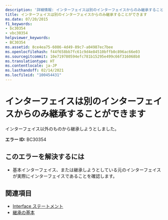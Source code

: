 ```yaml
---
description: '詳細情報: インターフェイスは別のインターフェイスからのみ継承することができます'
title: インターフェイスは別のインターフェイスからのみ継承することができます
ms.date: 07/20/2015
f1_keywords:
- bc30354
- vbc30354
helpviewer_keywords:
- BC30354
ms.assetid: 8ce4ea75-6086-4d49-89c7-a04987ec7bee
ms.openlocfilehash: f44f658bb7fc61c9d4e84510bffb0c896ac66e03
ms.sourcegitcommit: 10e719780594efc781b15295e499c66f316068b8
ms.translationtype: HT
ms.contentlocale: ja-JP
ms.lasthandoff: 02/14/2021
ms.locfileid: "100454431"
---
```

# <a name="interface-can-inherit-only-from-another-interface"></a>インターフェイスは別のインターフェイスからのみ継承することができます

インターフェイス以外のものから継承しようとしました。  
  
 **エラー ID:** BC30354  
  
## <a name="to-correct-this-error"></a>このエラーを解決するには  
  
- 基本インターフェイス、または継承しようとしている元のインターフェイスが実際にインターフェイスであることを確認します。  
  
## <a name="see-also"></a>関連項目

- [Interface ステートメント](../language-reference/statements/interface-statement.md)
- [継承の基本](../programming-guide/language-features/objects-and-classes/inheritance-basics.md)

